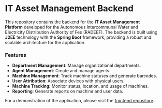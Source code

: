 # **IT Asset Management Backend**

This repository contains the backend for the **IT Asset Management Platform** developed for the Autonomous Intercommunal Water and Electricity Distribution Authority of Fes (RADEEF). The backend is built using **J2EE** technology with the **Spring Boot** framework, providing a robust and scalable architecture for the application.

### Features

- **Department Management**: Manage organizational departments.
- **Agent Management**: Create and manage agents.
- **Machine Management**: Track machine statuses and generate barcodes.
- **User Attribution**: Associate devices with physical users.
- **Machine Tracking**: Monitor status, location, and usage of machines.
- **Reporting**: Generate reports on machine and user data.

For a demonstration of the application, please visit the [frontend repository](https://github.com/zakariaelaoufi/gestion-parc-informatique-frontEnd).
